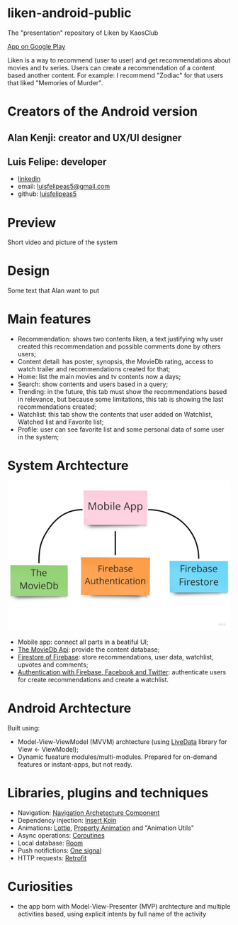 # liken-android-public
The "presentation" repository of Liken by KaosClub

[App on Google Play](https://play.google.com/store/apps/details?id=br.com.kaosclub.liken)

Liken is a way to recommend (user to user) and get recommendations about movies and tv series. Users can create a recommendation of a content based another content. For example: I recommend "Zodiac" for that users that liked "Memories of Murder".

# Creators of the Android version
## Alan Kenji: creator and UX/UI designer

## Luis Felipe: developer
- [linkedin](https://www.linkedin.com/in/luis-felipe-de-almeida-da-silva-42aa6016b/)
- email: luisfelipeas5@gmail.com
- github: [luisfelipeas5](https://github.com/luisfelipeas5)

# Preview
Short video and picture of the system

# Design
Some text that Alan want to put

# Main features
- Recommendation: shows two contents liken, a text justifying why user created this recommendation and possible comments done by others users;
- Content detail: has poster, synopsis, the MovieDb rating, access to watch trailer and recommendations created for that;
- Home: list the main movies and tv contents now a days;
- Search: show contents and users based in a query;
- Trending: in the future, this tab must show the recommendations based in relevance, but because some limitations, this tab is showing the last recommendations created;
- Watchlist: this tab show the contents that user added on Watchlist, Watched list and Favorite list;
- Profile: user can see favorite list and some personal data of some user in the system;

# System Archtecture
![alt text](https://github.com/luisfelipeas5/liken-android-public/blob/main/system_arch.jpg?raw=true)
- Mobile app: connect all parts in a beatiful UI;
- [The MovieDb Api](https://developers.themoviedb.org/3/getting-started/introduction): provide the content database;
- [Firestore of Firebase](https://firebase.google.com/docs/firestore): store recommendations, user data, watchlist, upvotes and comments;
- [Authentication with Firebase, Facebook and Twitter](https://firebase.google.com/docs/auth/android/start): authenticate users for create recommendations and create a watchlist.

# Android Archtecture
Built using:
- Model-View-ViewModel (MVVM) archtecture (using [LiveData](https://developer.android.com/topic/libraries/architecture/livedata) library for View <- ViewModel);
- Dynamic fueature modules/multi-modules. Prepared for on-demand features or instant-apps, but not ready.

# Libraries, plugins and techniques
- Navigation: [Navigation Archetecture Component](https://developer.android.com/guide/navigation)
- Dependency injection: [Insert Koin](https://insert-koin.io/)
- Animations: [Lottie](https://airbnb.io/lottie/#/), [Property Animation](https://developer.android.com/guide/topics/graphics/prop-animation) and "Animation Utils"
- Async operations: [Coroutines](https://developer.android.com/kotlin/coroutines)
- Local database: [Room](https://developer.android.com/training/data-storage/room)
- Push notifictions: [One signal](https://onesignal.com/)
- HTTP requests: [Retrofit](https://square.github.io/retrofit/)

# Curiosities
- the app born with Model-View-Presenter (MVP) archtecture and multiple activities based, using explicit intents by full name of the activity
